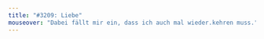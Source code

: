 ```yaml
---
title: "#3209: Liebe"
mouseover: "Dabei fällt mir ein, dass ich auch mal wieder.kehren muss."
---
```

